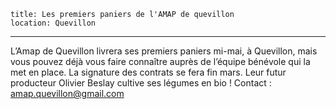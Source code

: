     title: Les premiers paniers de l'AMAP de quevillon
    location: Quevillon
---
L’Amap de Quevillon livrera ses premiers paniers mi-mai, à Quevillon, mais vous pouvez déjà vous faire connaître auprès de l’équipe bénévole qui la met en place. La signature des contrats se fera fin mars. Leur futur producteur Olivier Beslay cultive ses légumes en bio ! Contact : <amap.quevillon@gmail.com>